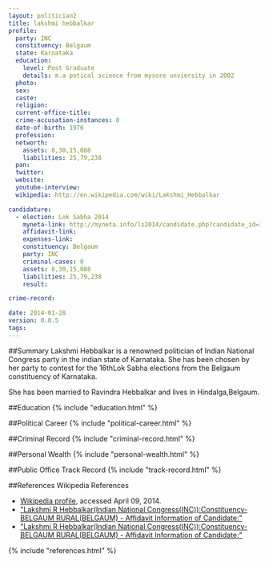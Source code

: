 ```yaml
---
layout: politician2
title: lakshmi hebbalkar
profile: 
  party: INC
  constituency: Belgaum
  state: Karnataka
  education: 
    level: Post Graduate
    details: m.a potical science from mysore unviersity in 2002
  photo: 
  sex: 
  caste: 
  religion: 
  current-office-title: 
  crime-accusation-instances: 0
  date-of-birth: 1976
  profession: 
  networth: 
    assets: 8,30,15,088
    liabilities: 25,79,238
  pan: 
  twitter: 
  website: 
  youtube-interview: 
  wikipedia: http://en.wikipedia.com/wiki/Lakshmi_Hebbalkar

candidature: 
  - election: Lok Sabha 2014
    myneta-link: http://myneta.info/ls2014/candidate.php?candidate_id=1180
    affidavit-link: 
    expenses-link: 
    constituency: Belgaum 
    party: INC
    criminal-cases: 0
    assets: 8,30,15,088
    liabilities: 25,79,238
    result:  

crime-record: 

date: 2014-01-28
version: 0.0.5
tags: 
---
```

##Summary
Lakshmi Hebbalkar is a renowned politician of Indian National Congress party in the indian state of Karnataka. She has been chosen by her party to contest for the 16thLok Sabha elections from the Belgaum constituency of Karnataka.

She has been married to Ravindra Hebbalkar and lives in Hindalga,Belgaum.


##Education
{% include "education.html" %}


##Political Career
{% include "political-career.html" %}


##Criminal Record
{% include "criminal-record.html" %}


##Personal Wealth
{% include "personal-wealth.html" %}


##Public Office Track Record
{% include "track-record.html" %}


##References
Wikipedia References
- [Wikipedia profile]({{page.profile.wikipedia}}), accessed April 09, 2014.
- ["Lakshmi R Hebbalkar(Indian National Congress(INC)):Constituency- BELGAUM RURAL(BELGAUM) - Affidavit Information of Candidate:"][wiki1]
- ["Lakshmi R Hebbalkar(Indian National Congress(INC)):Constituency- BELGAUM RURAL(BELGAUM) - Affidavit Information of Candidate:"][wiki2]

[wiki1]: http://myneta.info/karnataka2013/candidate.php?candidate_id=235
[wiki2]: http://inc.in/resources/press-releases/410-lok-sabha-elections-2014


{% include "references.html" %}